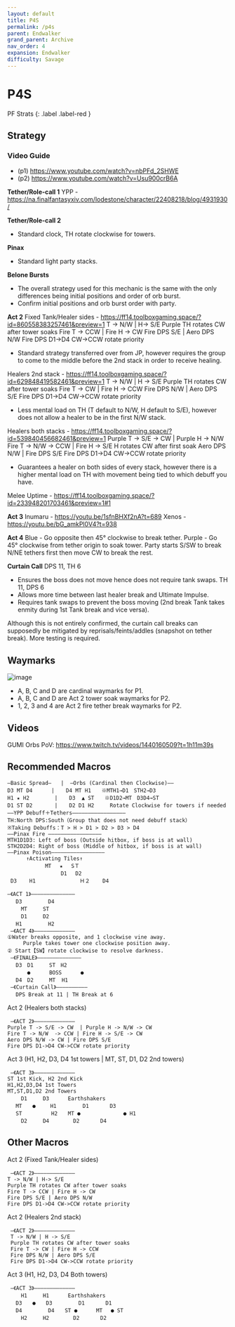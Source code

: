 ```yaml
---
layout: default
title: P4S
permalink: /p4s
parent: Endwalker
grand_parent: Archive
nav_order: 4
expansion: Endwalker
difficulty: Savage
---
```


# P4S

PF Strats 
{: .label .label-red }

## Strategy

### Video Guide
- (p1) <https://www.youtube.com/watch?v=nbPFd_2SHWE>
- (p2) <https://www.youtube.com/watch?v=Usu900crB6A>

**Tether/Role-call 1**
YPP - <https://na.finalfantasyxiv.com/lodestone/character/22408218/blog/4931930/>

**Tether/Role-call 2**
- Standard clock, TH rotate clockwise for towers.

**Pinax**
- Standard light party stacks.

**Belone Bursts**
- The overall strategy used for this mechanic is the same with the only differences being initial positions and order of orb burst.
- Confirm initial positions and orb burst order with party.

**Act 2**
Fixed Tank/Healer sides - <https://ff14.toolboxgaming.space/?id=860558383257461&preview=1>
T -> N/W | H-> S/E
Purple TH rotates CW after tower soaks
Fire T -> CCW | Fire H -> CW
Fire DPS S/E | Aero DPS N/W
Fire DPS D1->D4 CW->CCW rotate priority
- Standard strategy transferred over from JP, however requires the group to come to the middle before the 2nd stack in order to receive healing.

Healers 2nd stack - <https://ff14.toolboxgaming.space/?id=629848419582461&preview=1>
T -> N/W | H -> S/E
Purple TH rotates CW after tower soaks
Fire T -> CW | Fire H -> CCW
Fire DPS N/W | Aero DPS S/E
Fire DPS D1->D4 CW->CCW rotate priority
- Less mental load on TH (T default to N/W, H default to S/E), however does not allow a healer to be in the first N/W stack.

Healers both stacks - <https://ff14.toolboxgaming.space/?id=539840456682461&preview=1>
Purple T -> S/E -> CW  | Purple H -> N/W
Fire T -> N/W  -> CCW | Fire H -> S/E 
H rotates CW after first soak
Aero DPS N/W | Fire DPS S/E 
Fire DPS D1->D4 CW->CCW rotate priority
- Guarantees a healer on both sides of every stack, however there is a higher mental load on TH with movement being tied to which debuff you have.

Melee Uptime - <https://ff14.toolboxgaming.space/?id=233948201703461&preview=1#1>

**Act 3**
Inumaru - <https://youtu.be/1sfnBHXf2nA?t=689>
Xenos - <https://youtu.be/bG_amkPl0V4?t=938>

**Act 4**
Blue - Go opposite then 45° clockwise to break tether.
Purple - Go 45° clockwise from tether origin to soak tower.
Party starts S/SW to break N/NE tethers first then move CW to break the rest.

**Curtain Call**
DPS 11, TH 6
- Ensures the boss does not move hence does not require tank swaps.
TH 11, DPS 6
- Allows more time between last healer break and Ultimate Impulse.
- Requires tank swaps to prevent the boss moving (2nd break Tank takes enmity during 1st Tank break and vice versa).

Although this is not entirely confirmed, the curtain call breaks can supposedly be mitigated by reprisals/feints/addles (snapshot on tether break). More testing is required.

## Waymarks

![image](https://github.com/user-attachments/assets/c6eb6eb9-a6a1-4bf9-9f08-1dd127821eef)

- A, B, C and D are cardinal waymarks for P1.
- A, B, C and D are Act 2 tower soak waymarks for P2.
- 1, 2, 3 and 4 are Act 2 fire tether break waymarks for P2.

## Videos

GUMI Orbs PoV: https://www.twitch.tv/videos/1440160509?t=1h11m39s

## Recommended Macros

```
―Basic Spread―   |  ―Orbs (Cardinal then Clockwise)――
D3 MT D4      |  　D4 MT H1　　※MTH1→D1　STH2→D3
H1 ★ H2        |  　D3  ▲ ST　　※D1D2→MT　D3D4→ST
D1 ST D2       |  　D2 D1 H2     Rotate Clockwise for towers if needed
――YPP Debuff＋Tethers―――――――――――――――――
TH:North DPS:South（Group that does not need debuff stack）
※Taking Debuffs：T > H > D1 > D2 > D3 > D4
――Pinax Fire ―――――――――――――――――
MTH1D1D3: Left of boss (Outside hitbox, if boss is at wall)
STH2D2D4: Right of boss (Middle of hitbox, if boss is at wall)
――Pinax Poison―――――――――――――――――
      ↑Activating Tiles↑
            MT 　★ 　SＴ
                 D1 　D2
 D3    H1              Ｈ２    D4
```

```
―《ACT 1》――――――――――――――
 　D3　　　　　D4
 　　MT　　　ST
 　　D1　　　D2
 　H1　　　　　H2
 ―《ACT 4》―――――――――――――
①Water breaks opposite, and 1 clockwise vine away.
     Purple takes tower one clockwise position away.
② Start【SW】rotate clockwise to resolve darkness.
 ―《FINALE》――――――――――――――
 　D3　D1　　　ST　H2
 　　  ●      BOSS      ●
 　D4　D2　　　MT  H1
 ―《Curtain Call》――――――――――
 　DPS Break at 11 | TH Break at 6
```

Act 2 (Healers both stacks)
```
 ―《ACT 2》―――――――――――――
Purple T -> S/E -> CW  | Purple H -> N/W -> CW
Fire T -> N/W  -> CCW | Fire H -> S/E -> CW
Aero DPS N/W -> CW | Fire DPS S/E 
Fire DPS D1->D4 CW->CCW rotate priority
```

Act 3 (H1, H2, D3, D4 1st towers | MT, ST, D1, D2 2nd towers)
```
 ―《ACT 3》―――――――――――――
ST 1st Kick, H2 2nd Kick
H1,H2,D3,D4 1st Towers
MT,ST,D1,D2 2nd Towers
 　　D1　　　D3　 　　Earthshakers
 　MT　　●　   H1　     　D1　　　　D3
 　ST　　　　　 H2　　MT ●            　● H1
 　　D2　　　D4　　　　 D2　　　　D4
```

## Other Macros

Act 2 (Fixed Tank/Healer sides)
```
 ―《ACT 2》―――――――――――――
T -> N/W | H-> S/E
Purple TH rotates CW after tower soaks
Fire T -> CCW | Fire H -> CW
Fire DPS S/E | Aero DPS N/W
Fire DPS D1->D4 CW->CCW rotate priority
```

Act 2 (Healers 2nd stack)
```
 ―《ACT 2》―――――――――――――
 T -> N/W | H -> S/E
 Purple TH rotates CW after tower soaks
 Fire T -> CW | Fire H -> CCW
 Fire DPS N/W | Aero DPS S/E
 Fire DPS D1->D4 CW->CCW rotate priority
```

Act 3 (H1, H2, D3, D4 Both towers)
```
 ―《ACT 3》―――――――――――――
 　　H1　　　H1　 　　Earthshakers
 　D3　　●　　D3　     　D1　　　　D1
 　D4　　　　　D4　　ST ●      MT 　● ST
 　　H2　　　H2　　　　 D2　　　　D2
```
